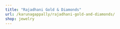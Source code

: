 ```yaml
---
title: "Rajadhani Gold & Diamonds"
url: /karunagappally/rajadhani-gold-and-diamonds/
shop: jewelry
---
```

